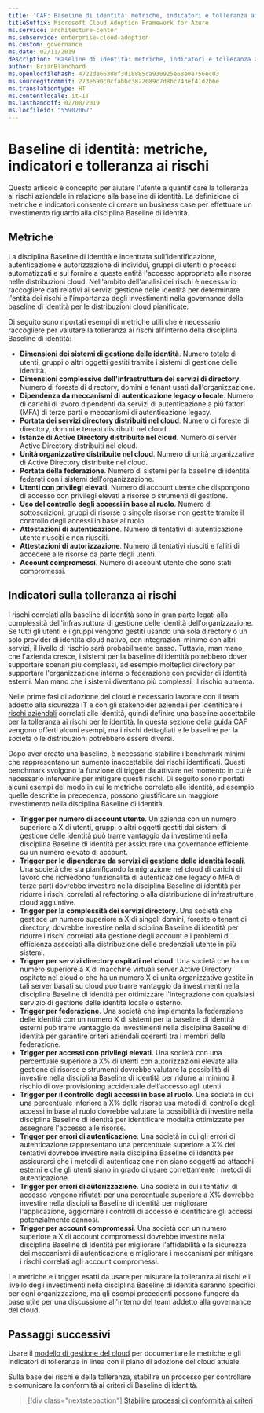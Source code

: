 ```yaml
---
title: 'CAF: Baseline di identità: metriche, indicatori e tolleranza ai rischi'
titleSuffix: Microsoft Cloud Adoption Framework for Azure
ms.service: architecture-center
ms.subservice: enterprise-cloud-adoption
ms.custom: governance
ms.date: 02/11/2019
description: 'Baseline di identità: metriche, indicatori e tolleranza ai rischi'
author: BrianBlanchard
ms.openlocfilehash: 4722de66308f3d18885ca930925e68e0e756ec03
ms.sourcegitcommit: 273e690c0cfabbc3822089c7d8bc743ef41d2b6e
ms.translationtype: HT
ms.contentlocale: it-IT
ms.lasthandoff: 02/08/2019
ms.locfileid: "55902067"
---
```

# <a name="identity-baseline-metrics-indicators-and-risk-tolerance"></a>Baseline di identità: metriche, indicatori e tolleranza ai rischi

Questo articolo è concepito per aiutare l'utente a quantificare la tolleranza ai rischi aziendale in relazione alla baseline di identità. La definizione di metriche e indicatori consente di creare un business case per effettuare un investimento riguardo alla disciplina Baseline di identità.

## <a name="metrics"></a>Metriche

La disciplina Baseline di identità è incentrata sull'identificazione, autenticazione e autorizzazione di individui, gruppi di utenti o processi automatizzati e sul fornire a queste entità l'accesso appropriato alle risorse nelle distribuzioni cloud. Nell'ambito dell'analisi dei rischi è necessario raccogliere dati relativi ai servizi gestione delle identità per determinare l'entità dei rischi e l'importanza degli investimenti nella governance della baseline di identità per le distribuzioni cloud pianificate.

Di seguito sono riportati esempi di metriche utili che è necessario raccogliere per valutare la tolleranza ai rischi all'interno della disciplina Baseline di identità:

- **Dimensioni dei sistemi di gestione delle identità**. Numero totale di utenti, gruppi o altri oggetti gestiti tramite i sistemi di gestione delle identità.
- **Dimensioni complessive dell'infrastruttura dei servizi di directory**. Numero di foreste di directory, domini e tenant usati dall'organizzazione.
- **Dipendenza da meccanismi di autenticazione legacy o locale**. Numero di carichi di lavoro dipendenti da servizi di autenticazione a più fattori (MFA) di terze parti o meccanismi di autenticazione legacy.
- **Portata dei servizi directory distribuiti nel cloud**. Numero di foreste di directory, domini e tenant distribuiti nel cloud.
- **Istanze di Active Directory distribuite nel cloud**. Numero di server Active Directory distribuiti nel cloud.
- **Unità organizzative distribuite nel cloud**. Numero di unità organizzative di Active Directory distribuite nel cloud.
- **Portata della federazione**. Numero di sistemi per la baseline di identità federati con i sistemi dell'organizzazione.  
- **Utenti con privilegi elevati**. Numero di account utente che dispongono di accesso con privilegi elevati a risorse o strumenti di gestione.
- **Uso del controllo degli accessi in base al ruolo**. Numero di sottoscrizioni, gruppi di risorse o singole risorse non gestite tramite il controllo degli accessi in base al ruolo.
- **Attestazioni di autenticazione**. Numero di tentativi di autenticazione utente riusciti e non riusciti.
- **Attestazioni di autorizzazione**. Numero di tentativi riusciti e falliti di accedere alle risorse da parte degli utenti.
- **Account compromessi**. Numero di account utente che sono stati compromessi.

## <a name="risk-tolerance-indicators"></a>Indicatori sulla tolleranza ai rischi

I rischi correlati alla baseline di identità sono in gran parte legati alla complessità dell'infrastruttura di gestione delle identità dell'organizzazione. Se tutti gli utenti e i gruppi vengono gestiti usando una sola directory o un solo provider di identità cloud nativo, con integrazioni minime con altri servizi, il livello di rischio sarà probabilmente basso. Tuttavia, man mano che l'azienda cresce, i sistemi per la baseline di identità potrebbero dover supportare scenari più complessi, ad esempio molteplici directory per supportare l'organizzazione interna o federazione con provider di identità esterni. Man mano che i sistemi diventano più complessi, il rischio aumenta.

Nelle prime fasi di adozione del cloud è necessario lavorare con il team addetto alla sicurezza IT e con gli stakeholder aziendali per identificare i [rischi aziendali](business-risks.md) correlati alle identità, quindi definire una baseline accettabile per la tolleranza ai rischi per le identità. In questa sezione della guida CAF vengono offerti alcuni esempi, ma i rischi dettagliati e le baseline per la società o le distribuzioni potrebbero essere diversi.

Dopo aver creato una baseline, è necessario stabilire i benchmark minimi che rappresentano un aumento inaccettabile dei rischi identificati. Questi benchmark svolgono la funzione di trigger da attivare nel momento in cui è necessario intervenire per mitigare questi rischi. Di seguito sono riportati alcuni esempi del modo in cui le metriche correlate alle identità, ad esempio quelle descritte in precedenza, possono giustificare un maggiore investimento nella disciplina Baseline di identità.

- **Trigger per numero di account utente**. Un'azienda con un numero superiore a X di utenti, gruppi o altri oggetti gestiti dai sistemi di gestione delle identità può trarre vantaggio da investimenti nella disciplina Baseline di identità per assicurare una governance efficiente su un numero elevato di account.
- **Trigger per le dipendenze da servizi di gestione delle identità locali**. Una società che sta pianificando la migrazione nel cloud di carichi di lavoro che richiedono funzionalità di autenticazione legacy o MFA di terze parti dovrebbe investire nella disciplina Baseline di identità per ridurre i rischi correlati al refactoring o alla distribuzione di infrastrutture cloud aggiuntive.
- **Trigger per la complessità dei servizi directory**. Una società che gestisce un numero superiore a X di singoli domini, foreste o tenant di directory, dovrebbe investire nella disciplina Baseline di identità per ridurre i rischi correlati alla gestione degli account e i problemi di efficienza associati alla distribuzione delle credenziali utente in più sistemi.
- **Trigger per servizi directory ospitati nel cloud**. Una società che ha un numero superiore a X di macchine virtuali server Active Directory ospitate nel cloud o che ha un numero X di unità organizzative gestite in tali server basati su cloud può trarre vantaggio da investimenti nella disciplina Baseline di identità per ottimizzare l'integrazione con qualsiasi servizio di gestione delle identità locale o esterno.
- **Trigger per federazione**. Una società che implementa la federazione delle identità con un numero X di sistemi per la baseline di identità esterni può trarre vantaggio da investimenti nella disciplina Baseline di identità per garantire criteri aziendali coerenti tra i membri della federazione.
- **Trigger per accessi con privilegi elevati**. Una società con una percentuale superiore a X% di utenti con autorizzazioni elevate alla gestione di risorse e strumenti dovrebbe valutare la possibilità di investire nella disciplina Baseline di identità per ridurre al minimo il rischio di overprovisioning accidentale dell'accesso agli utenti.
- **Trigger per il controllo degli accessi in base al ruolo**. Una società in cui una percentuale inferiore a X% delle risorse usa metodi di controllo degli accessi in base al ruolo dovrebbe valutare la possibilità di investire nella disciplina Baseline di identità per identificare modalità ottimizzate per assegnare l'accesso alle risorse.
- **Trigger per errori di autenticazione**. Una società in cui gli errori di autenticazione rappresentano una percentuale superiore a X% dei tentativi dovrebbe investire nella disciplina Baseline di identità per assicurarsi che i metodi di autenticazione non siano soggetti ad attacchi esterni e che gli utenti siano in grado di usare correttamente i metodi di autenticazione.
- **Trigger per errori di autorizzazione**. Una società in cui i tentativi di accesso vengono rifiutati per una percentuale superiore a X% dovrebbe investire nella disciplina Baseline di identità per migliorare l'applicazione, aggiornare i controlli di accesso e identificare gli accessi potenzialmente dannosi.
- **Trigger per account compromessi**. Una società con un numero superiore a X di account compromessi dovrebbe investire nella disciplina Baseline di identità per migliorare l'affidabilità e la sicurezza dei meccanismi di autenticazione e migliorare i meccanismi per mitigare i rischi correlati agli account compromessi.

Le metriche e i trigger esatti da usare per misurare la tolleranza ai rischi e il livello degli investimenti nella disciplina Baseline di identità saranno specifici per ogni organizzazione, ma gli esempi precedenti possono fungere da base utile per una discussione all'interno del team addetto alla governance del cloud.

## <a name="next-steps"></a>Passaggi successivi

Usare il [modello di gestione del cloud](./template.md) per documentare le metriche e gli indicatori di tolleranza in linea con il piano di adozione del cloud attuale.

Sulla base dei rischi e della tolleranza, stabilire un processo per controllare e comunicare la conformità ai criteri di Baseline di identità.

> [!div class="nextstepaction"]
> [Stabilire processi di conformità ai criteri](compliance-processes.md)
